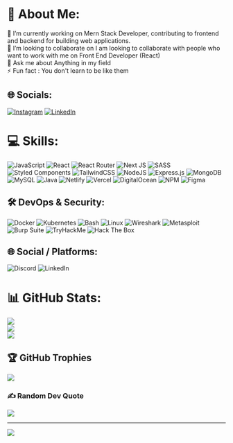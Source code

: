 # 💫 About Me:
🔭 I’m currently working on Mern Stack Developer, contributing to frontend and backend for building web applications.<br>👯 I’m looking to collaborate on I am looking to collaborate with people who want to work with me on Front End Developer (React)<br>💬 Ask me about Anything in my field<br>⚡ Fun fact : You don't learn to be like them


## 🌐 Socials:
[![Instagram](https://img.shields.io/badge/Instagram-%23E4405F.svg?logo=Instagram&logoColor=white)](https://instagram.com/omed.akram.3) [![LinkedIn](https://img.shields.io/badge/LinkedIn-%230077B5.svg?logo=linkedin&logoColor=white)](https://linkedin.com/in/omed-akram-a645bb227) 

# 💻 Skills:
![JavaScript](https://img.shields.io/badge/javascript-%23323330.svg?style=for-the-badge&logo=javascript&logoColor=%23F7DF1E) 
![React](https://img.shields.io/badge/react-%2320232a.svg?style=for-the-badge&logo=react&logoColor=%2361DAFB) 
![React Router](https://img.shields.io/badge/React_Router-CA4245?style=for-the-badge&logo=react-router&logoColor=white) 
![Next JS](https://img.shields.io/badge/Next-black?style=for-the-badge&logo=next.js&logoColor=white) 
![SASS](https://img.shields.io/badge/SASS-hotpink.svg?style=for-the-badge&logo=SASS&logoColor=white) 
![Styled Components](https://img.shields.io/badge/styled--components-DB7093?style=for-the-badge&logo=styled-components&logoColor=white) 
![TailwindCSS](https://img.shields.io/badge/tailwindcss-%2338B2AC.svg?style=for-the-badge&logo=tailwind-css&logoColor=white) 
![NodeJS](https://img.shields.io/badge/node.js-6DA55F?style=for-the-badge&logo=node.js&logoColor=white) 
![Express.js](https://img.shields.io/badge/express.js-%23404d59.svg?style=for-the-badge&logo=express&logoColor=%2361DAFB) 
![MongoDB](https://img.shields.io/badge/MongoDB-%234ea94b.svg?style=for-the-badge&logo=mongodb&logoColor=white) 
![MySQL](https://img.shields.io/badge/mysql-%2300f.svg?style=for-the-badge&logo=mysql&logoColor=white) 
![Java](https://img.shields.io/badge/java-%23ED8B00.svg?style=for-the-badge&logo=java&logoColor=white) 
![Netlify](https://img.shields.io/badge/netlify-%23000000.svg?style=for-the-badge&logo=netlify&logoColor=#00C7B7) 
![Vercel](https://img.shields.io/badge/vercel-%23000000.svg?style=for-the-badge&logo=vercel&logoColor=white) 
![DigitalOcean](https://img.shields.io/badge/DigitalOcean-%230167ff.svg?style=for-the-badge&logo=digitalOcean&logoColor=white) 
![NPM](https://img.shields.io/badge/NPM-%23000000.svg?style=for-the-badge&logo=npm&logoColor=white) 
![Figma](https://img.shields.io/badge/figma-%23F24E1E.svg?style=for-the-badge&logo=figma&logoColor=white)

## 🛠 DevOps & Security:
![Docker](https://img.shields.io/badge/docker-%230db7ed.svg?style=for-the-badge&logo=docker&logoColor=white)
![Kubernetes](https://img.shields.io/badge/kubernetes-%23326ce5.svg?style=for-the-badge&logo=kubernetes&logoColor=white)
![Bash](https://img.shields.io/badge/bash-%23121011.svg?style=for-the-badge&logo=gnu-bash&logoColor=white)
![Linux](https://img.shields.io/badge/linux-%23000.svg?style=for-the-badge&logo=linux&logoColor=white)
![Wireshark](https://img.shields.io/badge/Wireshark-1679A7?style=for-the-badge&logo=wireshark&logoColor=white)
![Metasploit](https://img.shields.io/badge/Metasploit-4E8CDE?style=for-the-badge&logo=metasploit&logoColor=white)
![Burp Suite](https://img.shields.io/badge/Burp_Suite-ff5722?style=for-the-badge&logo=burp-suite&logoColor=white)
![TryHackMe](https://img.shields.io/badge/TryHackMe-%23121011.svg?style=for-the-badge&logo=tryhackme&logoColor=red)
![Hack The Box](https://img.shields.io/badge/Hack_The_Box-111927?style=for-the-badge&logo=hackthebox&logoColor=9FEF00)

## 🌐 Social / Platforms:
![Discord](https://img.shields.io/badge/Discord-%237289DA.svg?style=for-the-badge&logo=discord&logoColor=white)
![LinkedIn](https://img.shields.io/badge/LinkedIn-%230077B5.svg?style=for-the-badge&logo=linkedin&logoColor=white)

# 📊 GitHub Stats:
![](https://github-readme-stats.vercel.app/api?username=Omed0&theme=dark&hide_border=false&include_all_commits=true&count_private=true)<br/>
![](https://github-readme-streak-stats.herokuapp.com/?user=Omed0&theme=dark&hide_border=false)<br/>
![](https://github-readme-stats.vercel.app/api/top-langs/?username=Omed0&theme=dark&hide_border=false&include_all_commits=true&count_private=true&layout=compact)

## 🏆 GitHub Trophies
![](https://github-profile-trophy.vercel.app/?username=Omed0&theme=dark_dimmed&no-frame=false&no-bg=false&margin-w=4)

### ✍️ Random Dev Quote
![](https://quotes-github-readme.vercel.app/api?type=horizontal&theme=radical)

---
[![](https://visitcount.itsvg.in/api?id=Omed0&icon=7&color=0)](https://visitcount.itsvg.in)

<!-- Proudly created with GPRM ( https://gprm.itsvg.in ) -->
